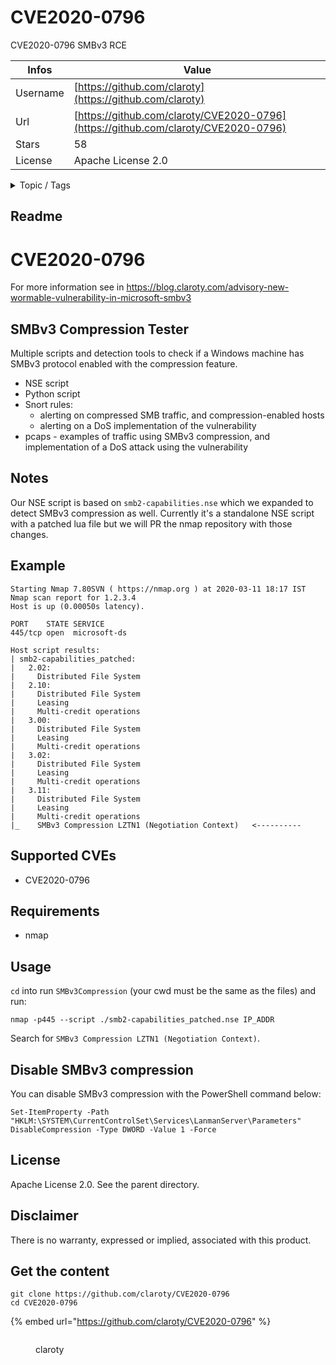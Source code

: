 # CVE2020-0796

CVE2020-0796 SMBv3 RCE

| Infos    | Value                                                              |
| -------- | -------------------------------------------------------------------|
| Username | [https://github.com/claroty](https://github.com/claroty) |
| Url      | [https://github.com/claroty/CVE2020-0796](https://github.com/claroty/CVE2020-0796)                                               |
| Stars    | 58                                                          |
| License  | Apache License 2.0                                                        |

<details>

<summary>Topic / Tags</summary>



</details>

## Readme


# CVE2020-0796

For more information see in https://blog.claroty.com/advisory-new-wormable-vulnerability-in-microsoft-smbv3

## SMBv3 Compression Tester
Multiple scripts and detection tools to check if a Windows machine has SMBv3 protocol enabled with the compression feature. 
* NSE script
* Python script
* Snort rules:
    * alerting on compressed SMB traffic, and compression-enabled hosts
    * alerting on a DoS implementation of the vulnerability
* pcaps - examples of traffic using SMBv3 compression, and implementation of a DoS attack using the vulnerability

## Notes
Our NSE script is based on `smb2-capabilities.nse` which we expanded to detect SMBv3 compression as well. Currently it's a standalone NSE script with a patched lua file but we will PR the nmap repository with those changes.

## Example

    Starting Nmap 7.80SVN ( https://nmap.org ) at 2020-03-11 18:17 IST
    Nmap scan report for 1.2.3.4
    Host is up (0.00050s latency).
    
    PORT    STATE SERVICE
    445/tcp open  microsoft-ds
    
    Host script results:
    | smb2-capabilities_patched:
    |   2.02:
    |     Distributed File System
    |   2.10:
    |     Distributed File System
    |     Leasing
    |     Multi-credit operations
    |   3.00:
    |     Distributed File System
    |     Leasing
    |     Multi-credit operations
    |   3.02:
    |     Distributed File System
    |     Leasing
    |     Multi-credit operations
    |   3.11:
    |     Distributed File System
    |     Leasing
    |     Multi-credit operations
    |_    SMBv3 Compression LZTN1 (Negotiation Context)   <----------

## Supported CVEs

* CVE2020-0796

## Requirements

* nmap

## Usage
`cd` into run `SMBv3Compression` (your cwd must be the same as the files) and run:

    nmap -p445 --script ./smb2-capabilities_patched.nse IP_ADDR

Search for `SMBv3 Compression LZTN1 (Negotiation Context)`.


## Disable SMBv3 compression
You can disable SMBv3 compression with the PowerShell command below:

    Set-ItemProperty -Path "HKLM:\SYSTEM\CurrentControlSet\Services\LanmanServer\Parameters" DisableCompression -Type DWORD -Value 1 -Force

## License
Apache License 2.0. See the parent directory.


## Disclaimer
There is no warranty, expressed or implied, associated with this product.



## Get the content

```
git clone https://github.com/claroty/CVE2020-0796
cd CVE2020-0796
```

{% embed url="https://github.com/claroty/CVE2020-0796" %}

<figure><img src="https://avatars.githubusercontent.com/u/18528158?v=4" alt=""><figcaption><p>claroty</p></figcaption></figure>
